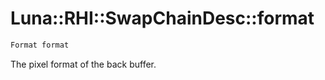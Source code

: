 # Luna::RHI::SwapChainDesc::format

```c++
Format format
```

The pixel format of the back buffer. 

